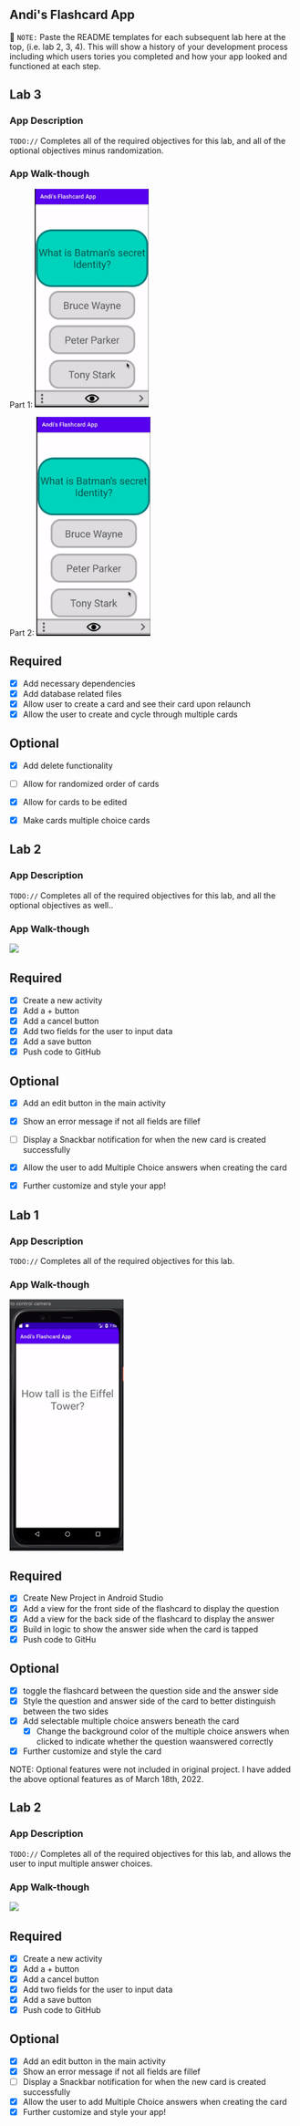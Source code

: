 ## Andi's Flashcard App

📝 `NOTE:` Paste the README templates for each subsequent lab here at the top, (i.e. lab 2, 3, 4). This will show a history of your development process including which users tories you completed and how your app looked and functioned at each step.

## Lab 3

### App Description
`TODO://` Completes all of the required objectives for this lab, and all of the optional objectives minus randomization.

### App Walk-though

Part 1:  <img src="https://github.com/AKolari/AndisFlashcardApp/blob/739f9ba7d0452862cdd71b6b2d6ca9332a89b174/Lab3Part1.gif" width=200><br>

Part 2: <img src="https://github.com/AKolari/AndisFlashcardApp/blob/739f9ba7d0452862cdd71b6b2d6ca9332a89b174/Lab3Part1.gif" width=200><br>
## Required
- [x] Add necessary dependencies
- [x] Add database related files
- [x] Allow user to create a card and see their card upon relaunch
- [x] Allow the user to create and cycle through multiple cards
## Optional
- [x] Add delete functionality
- [ ] Allow for randomized order of cards
- [x] Allow for cards to be edited
- [x] Make cards multiple choice cards



## Lab 2

### App Description
`TODO://` Completes all of the required objectives for this lab, and all the optional objectives as well..

### App Walk-though

<img src="https://github.com/AKolari/AndisFlashcardApp/blob/master/ezgif.com-gif-maker%20(1).gif" width=200><br>


## Required
- [x] Create a new activity 
- [x] Add a + button
- [x] Add a cancel button
- [x] Add two fields for the user to input data
- [x] Add a save button
- [x] Push code to GitHub
## Optional
- [x] Add an edit button in the main activity 
- [x] Show an error message if not all fields are fillef
- [ ] Display a Snackbar notification for when the new card is created successfully
- [x] Allow the user to add Multiple Choice answers when creating the card
- [x] Further customize and style your app!



## Lab 1

### App Description
`TODO://` Completes all of the required objectives for this lab.

### App Walk-though

<img src="https://github.com/AKolari/AndisFlashcardApp/raw/master/ezgif.com-gif-maker.gif" width=200><br>


## Required
- [x] Create New Project in Android Studio
- [x] Add a view for the front side of the flashcard to display the question
- [x] Add a view for the back side of the flashcard to display the answer
- [x] Build in logic to show the answer side when the card is tapped
- [x] Push code to GitHu
## Optional
- [x] toggle the flashcard between the question side and the answer side
- [x] Style the question and answer side of the card to better distinguish between the two sides
- [x] Add selectable multiple choice answers beneath the card
   - [x] Change the background color of the multiple choice answers when clicked to indicate whether the question waanswered correctly
- [x] Further customize and style the card

NOTE: Optional features were not included in original project. I have added the above optional features as of March 18th, 2022.


## Lab 2

### App Description
`TODO://` Completes all of the required objectives for this lab, and allows the user to input multiple answer choices.

### App Walk-though

<img src="https://github.com/AKolari/AndisFlashcardApp/blob/master/ezgif.com-gif-maker%20(1).gif" width=200><br>


## Required
- [x] Create a new activity 
- [x] Add a + button
- [x] Add a cancel button
- [x] Add two fields for the user to input data
- [x] Add a save button
- [x] Push code to GitHub
## Optional
- [x] Add an edit button in the main activity 
- [x] Show an error message if not all fields are fillef
- [ ] Display a Snackbar notification for when the new card is created successfully
- [x] Allow the user to add Multiple Choice answers when creating the card
- [x] Further customize and style your app!
